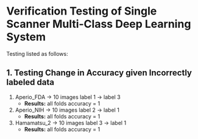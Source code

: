 # Verification Testing of Single Scanner Multi-Class Deep Learning System

Testing listed as follows:

## 1. Testing Change in Accuracy given Incorrectly labeled data
1. Aperio_FDA -> 10 images label 1 -> label 3
    - **Results:** all folds accuracy = 1
2. Aperio_NIH -> 10 images label 2 -> label 1
    - **Results:** all folds accuracy = 1
3. Hamamatsu_2 -> 10 images label 3 -> label 1
    - **Results:** all folds accuracy = 1
